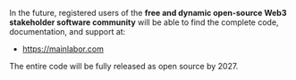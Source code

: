 In the future, registered users of the <b>free and dynamic open-source Web3 stakeholder software community</b> will be able to find the complete code, 
documentation, and support at:

- https://mainlabor.com

The entire code will be fully released as open source by 2027.

